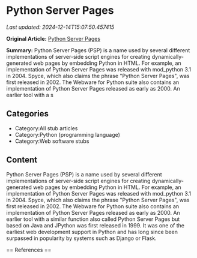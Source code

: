 # Python Server Pages

_Last updated: 2024-12-14T15:07:50.457415_

**Original Article:** [Python Server Pages](https://en.wikipedia.org/wiki/Python_Server_Pages)

**Summary:** Python Server Pages (PSP) is a name used by several different implementations of server-side script engines for creating dynamically-generated web pages by embedding Python in HTML. For example, an implementation of Python Server Pages was released with mod_python 3.1 in 2004.
Spyce, which also claims the phrase "Python Server Pages", was first released in 2002.
The Webware for Python suite also contains an implementation of Python Server Pages released as early as 2000.
An earlier tool with a s

## Categories
- Category:All stub articles
- Category:Python (programming language)
- Category:Web software stubs

## Content

Python Server Pages (PSP) is a name used by several different implementations of server-side script engines for creating dynamically-generated web pages by embedding Python in HTML. For example, an implementation of Python Server Pages was released with mod_python 3.1 in 2004.
Spyce, which also claims the phrase "Python Server Pages", was first released in 2002.
The Webware for Python suite also contains an implementation of Python Server Pages released as early as 2000.
An earlier tool with a similar function also called Python Server Pages but based on Java and JPython was first released in 1999.
It was one of the earliest web development support in Python and has long since been surpassed in popularity by systems such as Django or Flask.


== References ==